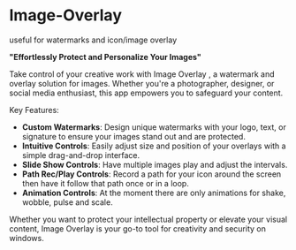 # Image-Overlay
useful for watermarks and icon/image overlay


**"Effortlessly Protect and Personalize Your Images"**

Take control of your creative work with Image Overlay , a watermark and overlay solution for images. Whether you're a photographer, designer, or social media enthusiast, this app empowers you to safeguard your content. 

Key Features:
- **Custom Watermarks**: Design unique watermarks with your logo, text, or signature to ensure your images stand out and are protected.
- **Intuitive Controls**: Easily adjust size and position of your overlays with a simple drag-and-drop interface.
- **Slide Show Controls**: Have multiple images play and adjust the intervals.
-  **Path Rec/Play Controls**: Record a path for your icon around the screen then have it follow that path once or in a loop.
-  **Animation Controls**: At the moment there are only animations for shake, wobble, pulse and scale.
  
Whether you want to protect your intellectual property or elevate your visual content, Image Overlay is your go-to tool for creativity and security on windows.
